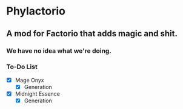 # Phylactorio
## A mod for Factorio that adds magic and shit.
### We have no idea what we're doing.

### To-Do List
- [X] Mage Onyx
   - [X] Generation
- [X] Midnight Essence
   - [X] Generation
